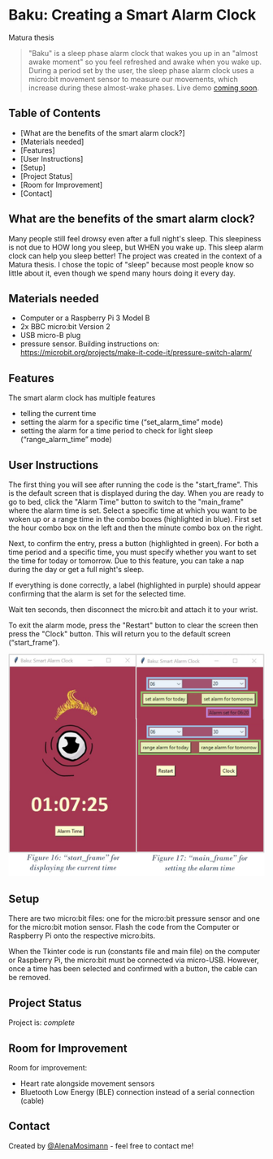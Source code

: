 # Baku: Creating a Smart Alarm Clock
Matura thesis

> "Baku" is a sleep phase alarm clock that wakes you up in an "almost awake moment" so you feel refreshed and awake when you wake up. During a period set by the user, the sleep phase alarm clock uses a micro:bit movement sensor to measure our movements, which increase during these almost-wake phases. 
> Live demo [coming soon](https://www.example.com). 

## Table of Contents
* [What are the benefits of the smart alarm clock?]
* [Materials needed]
* [Features]
* [User Instructions]
* [Setup]
* [Project Status]
* [Room for Improvement]
* [Contact]


## What are the benefits of the smart alarm clock?
Many people still feel drowsy even after a full night's sleep. This sleepiness is not due to HOW long you sleep, but WHEN you wake up. This sleep alarm clock can help you sleep better! 
The project was created in the context of a Matura thesis. I chose the topic of "sleep" because most people know so little about it, even though we spend many hours doing it every day.


## Materials needed
- Computer or a Raspberry Pi 3 Model B
- 2x BBC micro:bit Version 2
- USB micro-B plug
- pressure sensor. Building instructions on: https://microbit.org/projects/make-it-code-it/pressure-switch-alarm/


## Features
The smart alarm clock has multiple features
- telling the current time
- setting the alarm for a specific time (“set_alarm_time” mode)
- setting the alarm for a time period to check for light sleep (“range_alarm_time” mode)


## User Instructions
The first thing you will see after running the code is the "start_frame". This is the default screen that is displayed during the day. When you are ready to go to bed, click the "Alarm Time" button to switch to the "main_frame" where the alarm time is set. Select a specific time at which you want to be woken up or a range time in the combo boxes (highlighted in blue). First set the hour combo box on the left and then the minute combo box on the right.

Next, to confirm the entry, press a button (highlighted in green). For both a time period and a specific time, you must specify whether you want to set the time for today or tomorrow. Due to this feature, you can take a nap during the day or get a full night's sleep. 

If everything is done correctly, a label (highlighted in purple) should appear confirming that the alarm is set for the selected time.

Wait ten seconds, then disconnect the micro:bit and attach it to your wrist.

To exit the alarm mode, press the "Restart" button to clear the screen then press the "Clock" button. This will return you to the default screen (“start_frame”). 

![User instructions …](./Images/tkinter_window.jpg)


## Setup
There are two micro:bit files: one for the micro:bit pressure sensor and one for the micro:bit motion sensor. Flash the code from the Computer or Raspberry Pi onto the respective micro:bits.

When the Tkinter code is run (constants file and main file) on the computer or Raspberry Pi, the micro:bit must be connected via micro-USB. However, once a time has been selected and confirmed with a button, the cable can be removed. 


## Project Status
Project is: _complete_ 


## Room for Improvement
Room for improvement:
- Heart rate alongside movement sensors
- Bluetooth Low Energy (BLE) connection instead of a serial connection (cable)


## Contact
Created by [@AlenaMosimann]( https://github.com/AlenaMosimann) - feel free to contact me!
